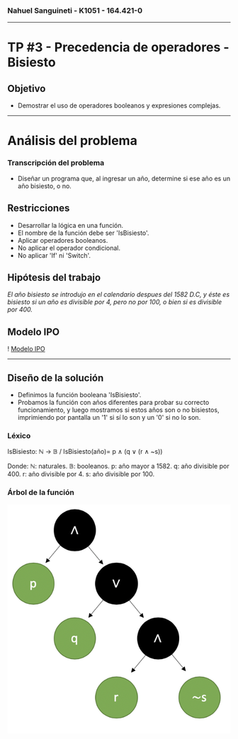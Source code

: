  ### Nahuel Sanguineti - K1051 - 164.421-0
 ---
 # TP #3 - Precedencia de operadores - Bisiesto
 ## Objetivo
 
 * Demostrar el uso de operadores booleanos y expresiones complejas.
 ---
 # Análisis del problema
 ### Transcripción del problema

* Diseñar un programa que, al ingresar un año, determine si ese año es un año bisiesto, o no.

## Restricciones

* Desarrollar la lógica en una función.
* El nombre de la función debe ser 'IsBisiesto'.
* Aplicar operadores booleanos. 
* No aplicar el operador condicional.
* No aplicar 'If' ni 'Switch'.

## Hipótesis del trabajo

*El año bisiesto se introdujo en el calendario despues del 1582 D.C, y éste es bisiesto si un año es divisible por 4, pero no por 100, o bien si es divisible por 400.*

## Modelo IPO

! [Modelo IPO](https://github.com/Nsanguineti/AED/blob/master/03-Bisiesto/Modelo%20IPO.png)

---
## Diseño de la solución 

* Definimos la función booleana 'IsBisiesto'.
* Probamos la función con años diferentes para probar su correcto funcionamiento, y luego mostramos si estos años son o no bisiestos, imprimiendo por pantalla un '1' si sí lo son y un '0' si no lo son.

### Léxico

IsBisiesto: ℕ → 𝔹 / IsBisiesto(año)= p ∧ (q ∨ (r ∧ ~s))

Donde: 
ℕ: naturales.
𝔹: booleanos.
p: año mayor a 1582.
q: año divisible por 400.
r: año divisible por 4.
s: año divisible por 100.


### Árbol de la función

![Árbol de la función](https://github.com/Nsanguineti/AED/blob/master/03-Bisiesto/Árbol.png)


